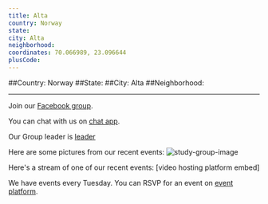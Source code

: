 ```yaml
---
title: Alta
country: Norway
state: 
city: Alta
neighborhood: 
coordinates: 70.066989, 23.096644
plusCode:
---
```


##Country: Norway
##State: 
##City: Alta
##Neighborhood: 
*****
Join our [Facebook group](https://www.facebook.com/groups/free.code.camp.alta).

You can chat with us on [chat app]().

Our Group leader is [leader]()

Here are some pictures from our recent events:
![study-group-image]()

Here's a stream of one of our recent events:
[video hosting platform embed]

We have events every Tuesday. You can RSVP for an event on [event platform]().
